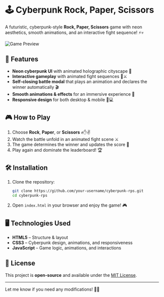

# 🕹️ Cyberpunk Rock, Paper, Scissors  

A futuristic, cyberpunk-style **Rock, Paper, Scissors** game with neon aesthetics, smooth animations, and an interactive fight sequence! ⚡💀  

![Game Preview](creenshot.png)  

## 🚀 Features  

- **Neon cyberpunk UI** with animated holographic cityscape 🌆  
- **Interactive gameplay** with animated fight sequences 🤖⚔️  
- **Self-closing battle modal** that plays an animation and declares the winner automatically 🎬  
- **Smooth animations & effects** for an immersive experience 🎨  
- **Responsive design** for both desktop & mobile 📱💻  

## 🎮 How to Play  

1. Choose **Rock**, **Paper**, or **Scissors** ✊✋✌️  
2. Watch the battle unfold in an animated fight scene ⚔️  
3. The game determines the winner and updates the score 🔢  
4. Play again and dominate the leaderboard! 🏆  

## 🛠️ Installation  

1. Clone the repository:  

   ```bash
   git clone https://github.com/your-username/cyberpunk-rps.git
   cd cyberpunk-rps
   ```

2. Open `index.html` in your browser and enjoy the game! 🎮  

## 🖥️ Technologies Used  

- **HTML5** – Structure & layout  
- **CSS3** – Cyberpunk design, animations, and responsiveness  
- **JavaScript** – Game logic, animations, and interactions  

## 📜 License  

This project is **open-source** and available under the [MIT License](./LICENSE).  

---

Let me know if you need any modifications! 🚀🔥
